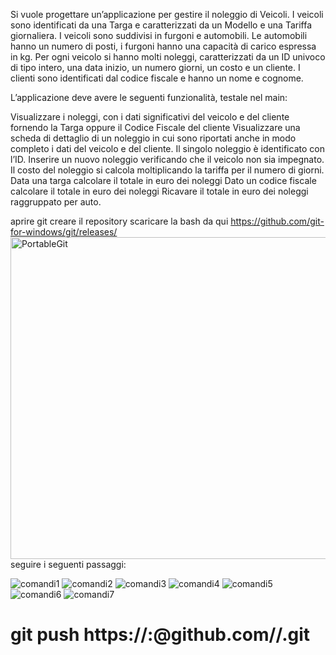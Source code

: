 Si vuole progettare un’applicazione per gestire il noleggio di Veicoli. I veicoli sono identificati da una Targa e caratterizzati da un Modello e una Tariffa giornaliera. I veicoli sono suddivisi in furgoni e automobili. Le automobili hanno un numero di posti, i furgoni hanno una capacità di carico espressa in kg.
Per ogni veicolo si hanno molti noleggi, caratterizzati da un ID univoco di tipo intero, una data inizio, un numero giorni, un costo e un cliente. I clienti sono identificati dal codice fiscale e hanno un nome e cognome.

L’applicazione deve avere le seguenti funzionalità, testale nel main:

Visualizzare i noleggi, con i dati significativi del veicolo e del cliente fornendo la Targa oppure il Codice Fiscale del cliente
Visualizzare una scheda di dettaglio di un noleggio in cui sono riportati anche in modo completo i dati del veicolo e del cliente. Il singolo noleggio è identificato con l’ID.
Inserire un nuovo noleggio verificando che il veicolo non sia impegnato. Il costo del noleggio si calcola moltiplicando la tariffa per il numero di giorni.
Data una targa calcolare il totale in euro dei noleggi
Dato un codice fiscale calcolare il totale in euro dei noleggi
Ricavare il totale in euro dei noleggi raggruppato per auto.

aprire git
creare il repository 
scaricare la bash da qui https://github.com/git-for-windows/git/releases/
<img width="515" alt="PortableGit" src="https://github.com/bertaiola05/Esercitazione/assets/129390397/b9acb452-9366-48da-b8bf-9696a7894d77">
seguire i seguenti passaggi:



![comandi1](https://github.com/bertaiola05/Esercitazione/assets/129390397/f9cbd269-4bd6-4424-bbef-2ee3c8dbf1b1)
![comandi2](https://github.com/bertaiola05/Esercitazione/assets/129390397/ba9db2da-9d92-4265-b296-538ce45a96c0)
![comandi3](https://github.com/bertaiola05/Esercitazione/assets/129390397/9b3e7857-67ca-45f4-b6c4-1cd292432508)
![comandi4](https://github.com/bertaiola05/Esercitazione/assets/129390397/1f6e4202-396d-41ba-9747-6ebb943a3472)
![comandi5](https://github.com/bertaiola05/Esercitazione/assets/129390397/49c3b7be-8108-4216-91a5-144846daa71b)
![comandi6](https://github.com/bertaiola05/Esercitazione/assets/129390397/3088188f-1ff6-4ef5-a5c7-b182c681c26c)
![comandi7](https://github.com/bertaiola05/Esercitazione/assets/129390397/085918cb-82f5-4f3e-bd96-1110fd9b1a26)


# git push https://<username>:<token>@github.com/<username>/<reponame>.git
